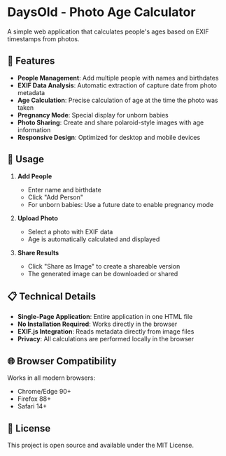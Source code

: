 # DaysOld - Photo Age Calculator

A simple web application that calculates people's ages based on EXIF timestamps from photos.

## 🎯 Features

- **People Management**: Add multiple people with names and birthdates
- **EXIF Data Analysis**: Automatic extraction of capture date from photo metadata
- **Age Calculation**: Precise calculation of age at the time the photo was taken
- **Pregnancy Mode**: Special display for unborn babies
- **Photo Sharing**: Create and share polaroid-style images with age information
- **Responsive Design**: Optimized for desktop and mobile devices

## 🚀 Usage

1. **Add People**
   - Enter name and birthdate
   - Click "Add Person"
   - For unborn babies: Use a future date to enable pregnancy mode

2. **Upload Photo**
   - Select a photo with EXIF data
   - Age is automatically calculated and displayed

3. **Share Results**
   - Click "Share as Image" to create a shareable version
   - The generated image can be downloaded or shared

## 📋 Technical Details

- **Single-Page Application**: Entire application in one HTML file
- **No Installation Required**: Works directly in the browser
- **EXIF.js Integration**: Reads metadata directly from image files
- **Privacy**: All calculations are performed locally in the browser

## 🌐 Browser Compatibility

Works in all modern browsers:
- Chrome/Edge 90+
- Firefox 88+
- Safari 14+

## 📝 License

This project is open source and available under the MIT License.